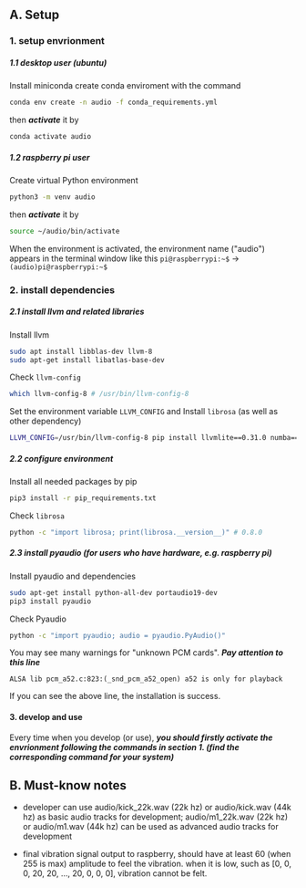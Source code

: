 ## 	A. Setup
###	1. setup envrionment
#####	1.1 desktop user (ubuntu)
	
Install miniconda
create conda enviroment with the command
  ```bash
  conda env create -n audio -f conda_requirements.yml
  ```
then ***activate*** it by
  ```bash
  conda activate audio
  ```
#####	1.2 raspberry pi user

Create virtual Python environment
  ```bash
  python3 -m venv audio
  ```
then ***activate*** it by
  ```bash
  source ~/audio/bin/activate
  ```
When the environment is activated, the environment name ("audio") appears in the terminal window like this
`pi@raspberrypi:~$` $\rightarrow$ `(audio)pi@raspberrypi:~$`

###	2. install dependencies
#####	2.1 install llvm and related libraries

Install llvm
  ```bash
  sudo apt install libblas-dev llvm-8
  sudo apt-get install libatlas-base-dev
  ```
Check `llvm-config`
  ```bash
  which llvm-config-8 # /usr/bin/llvm-config-8
  ```
Set the environment variable `LLVM_CONFIG` and Install `librosa` (as well as other dependency)
  ```bash
  LLVM_CONFIG=/usr/bin/llvm-config-8 pip install llvmlite==0.31.0 numba==0.48.0 colorama==0.3.9 librosa==0.8.0
  ```

#####	2.2 configure environment

Install all needed packages by pip
  ```bash
  pip3 install -r pip_requirements.txt
  ```
Check `librosa`
  ```bash
  python -c "import librosa; print(librosa.__version__)" # 0.8.0
  ```

#####	2.3 install pyaudio (for users who have hardware, e.g. raspberry pi)

Install pyaudio and dependencies
  ```bash
  sudo apt-get install python-all-dev portaudio19-dev
  pip3 install pyaudio
  ```
Check Pyaudio
  ```bash
  python -c "import pyaudio; audio = pyaudio.PyAudio()"
  ```
You may see many warnings for "unknown PCM cards". ***Pay attention to this line***
  ```text
  ALSA lib pcm_a52.c:823:(_snd_pcm_a52_open) a52 is only for playback
  ```
If you can see the above line, the installation is success.

####	3. develop and use
Every time when you develop (or use), ***you should firstly activate the envrionment following the commands in section 1. (find the corresponding command for your system)***

##	B. Must-know notes
* developer can use audio/kick_22k.wav (22k hz) or audio/kick.wav (44k hz) as basic audio tracks for development; audio/m1_22k.wav (22k hz) or audio/m1.wav (44k hz) can be used as advanced audio tracks for development

* final vibration signal output to raspberry, should have at least 60 (when 255 is max) amplitude to feel the vibration. when it is low, such as [0, 0, 0, 20, 20, ..., 20, 0, 0, 0], vibration cannot be felt.
